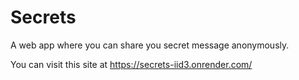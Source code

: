 # Secrets
A web app where you can share you secret message anonymously. 

You can visit this site at https://secrets-iid3.onrender.com/
